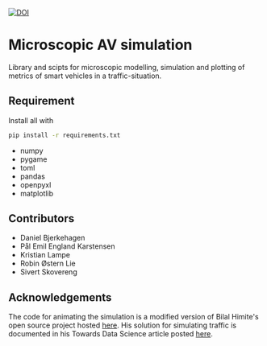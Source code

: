 [![DOI](https://zenodo.org/badge/457325425.svg)](https://zenodo.org/badge/latestdoi/457325425)

# Microscopic AV simulation
Library and scipts for microscopic modelling, simulation and plotting of metrics of smart vehicles in a traffic-situation.

## Requirement
Install all with 
```bash
pip install -r requirements.txt
```
- numpy
- pygame
- toml
- pandas
- openpyxl
- matplotlib

## Contributors
- Daniel Bjerkehagen
- Pål Emil England Karstensen
- Kristian Lampe
- Robin Østern Lie
- Sivert Skovereng

## Acknowledgements
The code for animating the simulation is a modified version of Bilal Himite's open source project hosted [here](https://github.com/BilHim/trafficSimulator). His solution for simulating traffic is documented in his Towards Data Science article posted [here](https://towardsdatascience.com/simulating-traffic-flow-in-python-ee1eab4dd20f).
